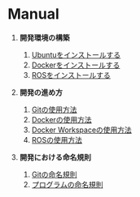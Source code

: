 # **Manual**

1. **開発環境の構築**
    1. [Ubuntuをインストールする](/docs/install_ubuntu.md)
    2. [Dockerをインストールする](/docs/install_docker.md)
    3. [ROSをインストールする](/docs/install_ros.md)

2. **開発の進め方**
    1. [Gitの使用方法](/docs/using_git.md)
    2. [Dockerの使用方法](/docs/using_docker.md)
    3. [Docker Workspaceの使用方法](/docs/using_docker_ws.md)
    4. [ROSの使用方法](/docs/using_ros.md)

3. **開発における命名規則**
    1. [Gitの命名規則](/docs/git_style.md)
    2. [プログラムの命名規則](/docs/coding_style.md)
